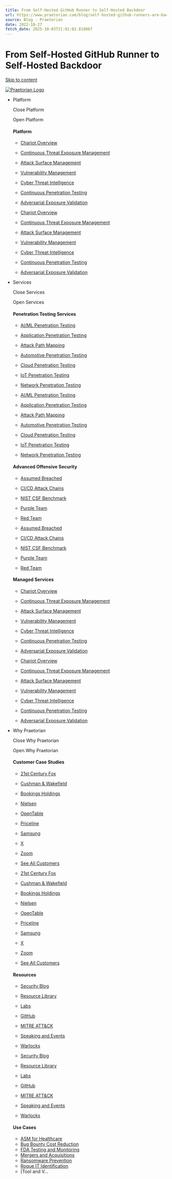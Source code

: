 ```yaml
---
title: From Self-Hosted GitHub Runner to Self-Hosted Backdoor
url: https://www.praetorian.com/blog/self-hosted-github-runners-are-backdoors/
source: Blog - Praetorian
date: 2022-10-27
fetch_date: 2025-10-03T21:01:02.818067
---
```


# From Self-Hosted GitHub Runner to Self-Hosted Backdoor

[Skip to content](#content)

[![Praetorian Logo](https://www.praetorian.com/wp-content/uploads/2024/05/Praetorian-Logo-white.svg)](https://www.praetorian.com)

* Platform

   Close Platform

   Open Platform

  #### Platform

  + [Chariot Overview](https://www.praetorian.com/chariot/)
  + [Continuous Threat Exposure Management](https://www.praetorian.com/continuous-threat-exposure-management/)
  + [Attack Surface Management](https://www.praetorian.com/chariot/attack-surface-management/)
  + [Vulnerability Management](https://www.praetorian.com/chariot/vulnerability-management/)
  + [Cyber Threat Intelligence](https://www.praetorian.com/chariot/threat-intelligence/)
  + [Continuous Penetration Testing](https://www.praetorian.com/chariot/continuous-red-teaming/)
  + [Adversarial Exposure Validation](https://www.praetorian.com/chariot/breach-attack-simulation/)

  + [Chariot Overview](https://www.praetorian.com/chariot/)
  + [Continuous Threat Exposure Management](https://www.praetorian.com/continuous-threat-exposure-management/)
  + [Attack Surface Management](https://www.praetorian.com/chariot/attack-surface-management/)
  + [Vulnerability Management](https://www.praetorian.com/chariot/vulnerability-management/)
  + [Cyber Threat Intelligence](https://www.praetorian.com/chariot/threat-intelligence/)
  + [Continuous Penetration Testing](https://www.praetorian.com/chariot/continuous-red-teaming/)
  + [Adversarial Exposure Validation](https://www.praetorian.com/chariot/breach-attack-simulation/)
* Services

   Close Services

   Open Services

  #### Penetration Testing Services

  + [AI/ML Penetration Testing](https://www.praetorian.com/services/ai-ml-penetration-testing/)
  + [Application Penetration Testing](https://www.praetorian.com/services/application-penetration-testing/)
  + [Attack Path Mapping](https://www.praetorian.com/chariot/attack-path-mapping/)
  + [Automotive Penetration Testing](https://www.praetorian.com/services/automotive-penetration-testing/)
  + [Cloud Penetration Testing](https://www.praetorian.com/services/cloud-penetration-testing/)
  + [IoT Penetration Testing](https://www.praetorian.com/services/iot-penetration-testing/)
  + [Network Penetration Testing](https://www.praetorian.com/services/network-penetration-testing/)

  + [AI/ML Penetration Testing](https://www.praetorian.com/services/ai-ml-penetration-testing/)
  + [Application Penetration Testing](https://www.praetorian.com/services/application-penetration-testing/)
  + [Attack Path Mapping](https://www.praetorian.com/chariot/attack-path-mapping/)
  + [Automotive Penetration Testing](https://www.praetorian.com/services/automotive-penetration-testing/)
  + [Cloud Penetration Testing](https://www.praetorian.com/services/cloud-penetration-testing/)
  + [IoT Penetration Testing](https://www.praetorian.com/services/iot-penetration-testing/)
  + [Network Penetration Testing](https://www.praetorian.com/services/network-penetration-testing/)

  #### Advanced Offensive Security

  + [Assumed Breached](https://www.praetorian.com/services/assumed-breached-exercise/)
  + [CI/CD Attack Chains](https://www.praetorian.com/services/ci-cd-security-engagement/)
  + [NIST CSF Benchmark](https://www.praetorian.com/services/nist-csf-benchmark/)
  + [Purple Team](https://www.praetorian.com/services/purple-team/)
  + [Red Team](https://www.praetorian.com/services/red-team/)

  + [Assumed Breached](https://www.praetorian.com/services/assumed-breached-exercise/)
  + [CI/CD Attack Chains](https://www.praetorian.com/services/ci-cd-security-engagement/)
  + [NIST CSF Benchmark](https://www.praetorian.com/services/nist-csf-benchmark/)
  + [Purple Team](https://www.praetorian.com/services/purple-team/)
  + [Red Team](https://www.praetorian.com/services/red-team/)

  #### Managed Services

  + [Chariot Overview](https://www.praetorian.com/chariot/)
  + [Continuous Threat Exposure Management](https://www.praetorian.com/continuous-threat-exposure-management/)
  + [Attack Surface Management](https://www.praetorian.com/chariot/attack-surface-management/)
  + [Vulnerability Management](https://www.praetorian.com/chariot/vulnerability-management/)
  + [Cyber Threat Intelligence](https://www.praetorian.com/chariot/threat-intelligence/)
  + [Continuous Penetration Testing](https://www.praetorian.com/chariot/continuous-red-teaming/)
  + [Adversarial Exposure Validation](https://www.praetorian.com/chariot/breach-attack-simulation/)

  + [Chariot Overview](https://www.praetorian.com/chariot/)
  + [Continuous Threat Exposure Management](https://www.praetorian.com/continuous-threat-exposure-management/)
  + [Attack Surface Management](https://www.praetorian.com/chariot/attack-surface-management/)
  + [Vulnerability Management](https://www.praetorian.com/chariot/vulnerability-management/)
  + [Cyber Threat Intelligence](https://www.praetorian.com/chariot/threat-intelligence/)
  + [Continuous Penetration Testing](https://www.praetorian.com/chariot/continuous-red-teaming/)
  + [Adversarial Exposure Validation](https://www.praetorian.com/chariot/breach-attack-simulation/)
* Why Praetorian

   Close Why Praetorian

   Open Why Praetorian

  #### Customer Case Studies

  + [21st Century Fox](https://www.praetorian.com/customers/21st-century-fox/)
  + [Cushman & Wakefield](https://www.praetorian.com/customers/cushman-wakefield/)
  + [Bookings Holdings](https://www.praetorian.com/customers/bookings-holdings/)
  + [Nielsen](https://www.praetorian.com/customers/nielsen/)
  + [OpenTable](https://www.praetorian.com/customers/open-table/)
  + [Priceline](https://www.praetorian.com/customers/priceline/)
  + [Samsung](https://www.praetorian.com/customers/samsung-electronics/)
  + [X](https://www.praetorian.com/customers/x-twitter/)
  + [Zoom](https://www.praetorian.com/customers/zoom-2/)
  + [See All Customers](https://www.praetorian.com/customers/)

  + [21st Century Fox](https://www.praetorian.com/customers/21st-century-fox/)
  + [Cushman & Wakefield](https://www.praetorian.com/customers/cushman-wakefield/)
  + [Bookings Holdings](https://www.praetorian.com/customers/bookings-holdings/)
  + [Nielsen](https://www.praetorian.com/customers/nielsen/)
  + [OpenTable](https://www.praetorian.com/customers/open-table/)
  + [Priceline](https://www.praetorian.com/customers/priceline/)
  + [Samsung](https://www.praetorian.com/customers/samsung-electronics/)
  + [X](https://www.praetorian.com/customers/x-twitter/)
  + [Zoom](https://www.praetorian.com/customers/zoom-2/)
  + [See All Customers](https://www.praetorian.com/customers/)

  #### Resources

  + [Security Blog](https://www.praetorian.com/blog/)
  + [Resource Library](https://www.praetorian.com/resources/)
  + [Labs](https://www.praetorian.com/praetorian-labs/)
  + [GitHub](https://github.com/praetorian-inc/)
  + [MITRE ATT&CK](https://www.praetorian.com/mitre-attack/)
  + [Speaking and Events](https://www.praetorian.com/speaking-and-events/)
  + [Warlocks](https://wherewarlocksstayuplate.com/)

  + [Security Blog](https://www.praetorian.com/blog/)
  + [Resource Library](https://www.praetorian.com/resources/)
  + [Labs](https://www.praetorian.com/praetorian-labs/)
  + [GitHub](https://github.com/praetorian-inc/)
  + [MITRE ATT&CK](https://www.praetorian.com/mitre-attack/)
  + [Speaking and Events](https://www.praetorian.com/speaking-and-events/)
  + [Warlocks](https://wherewarlocksstayuplate.com/)

  #### Use Cases

  + [ASM for Healthcare](https://www.praetorian.com/chariot/attack-surface-management-healthcare/)
  + [Bug Bounty Cost Reduction](https://www.praetorian.com/services/bug-bounty-cost-reduction/)
  + [FDA Testing and Monitoring](https://www.praetorian.com/services/fda-testing-monitoring/)
  + [Mergers and Acquisitions](https://www.praetorian.com/services/mergers-acquisitions/)
  + [Ransomware Prevention](https://www.praetorian.com/services/ransomware-prevention/)
  + [Rogue IT Identification](https://www.praetorian.com/services/rogue-it-identification/)
  + [Tool and V...